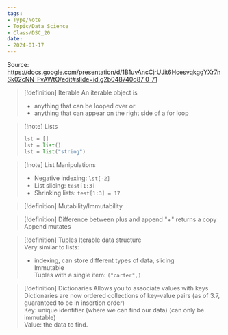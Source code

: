 ```yaml
---
tags:
- Type/Note
- Topic/Data_Science
- Class/DSC_20
date:
- 2024-01-17
---
```


Source: https://docs.google.com/presentation/d/1B1uvAncCjrUJit6HcesvqkggYXr7nSk02cNN_FvAWtQ/edit#slide=id.g2b048740d87_0_71

> [!definition] Iterable
> An iterable object is  
> - anything that can be looped over or  
> - anything that can appear on the right side of a for loop  

> [!note] Lists
> ```Python  
> lst = []  
> lst = list()  
> lst = list("string")  
> ```  

> [!note] List Manipulations
>-  Negative indexing: `lst[-2]`
>- List slicing: `test[1:3]`
>- Shrinking lists: `test[1:3] = 17`

> [!definition] Mutability/Immutability

> [!definition] Difference between plus and append
> "+" returns a copy  
> Append mutates  

> [!definition] Tuples
> Iterable data structure  
> Very similar to lists:  
> - indexing, can store different types of data, slicing  
> Immutable  
> Tuples with a single item: `("carter",)`  

> [!definition] Dictionaries
> Allows you to associate values with keys  
> Dictionaries are now ordered collections of key-value pairs (as of 3.7, guaranteed to be in insertion order)  
>  Key: unique identifier (where we can find our data)  (can only be immutable)  
> Value: the data to find.  
